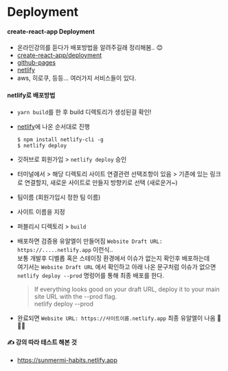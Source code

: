 # Deployment

#### create-react-app Deployment

* 온라인강의를 듣다가 배포방법을 알려주길래 정리해봄.. 😊
* [create-react-app/deployment](https://create-react-app.dev/docs/deployment)
* [github-pages](https://create-react-app.dev/docs/deployment/#github-pages)
* [netlify](https://create-react-app.dev/docs/deployment/#netlify)
* aws, 히로쿠, 등등... 여러가지 서비스들이 있다.

&#x20;

#### netlify로 배포방법

* `yarn build`를 한 후 build 디렉토리가 생성된걸 확인!
*   [netlify](https://create-react-app.dev/docs/deployment/#netlify)에 나온 순서대로 진행

    ```shell
    $ npm install netlify-cli -g
    $ netlify deploy
    ```
* 깃허브로 회원가입 > `netlify deploy` 승인
* 터미널에서 > 해당 디렉토리 사이트 연결관련 선택조항이 있음 > 기존에 있는 링크로 연결할지, 새로운 사이트로 만들지 방향키로 선택 (새로운거\~)
* 팀이름 (회원가입시 정한 팀 이름)
* 사이트 이름을 지정
* 퍼블리시 디렉토리 > `build`
*   배포하면 검증용 유알엘이 만들어짐 `Website Draft URL: https://.....netlify.app` 이런식..\
    보통 개발후 디벨롭 혹은 스테이징 환경에서 이슈가 없는지 확인후 배포하는데\
    여기서는 `Website Draft URL` 에서 확인하고 아래 나온 문구처럼 이슈가 없으면\
    `netlify deploy --prod` 명렁어를 통해 최종 배포를 한다.

    > If everything looks good on your draft URL, deploy it to your main site URL with the --prod flag.\
    > netlify deploy --prod
* 완료되면 `Website URL: https://사이트이름.netlify.app` 최종 유알엘이 나옴 👏👏👏

&#x20;&#x20;

#### ✍️ 강의 따라 테스트 해본 것

* https://sunmermi-habits.netlify.app

&#x20;
